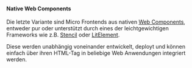 #### Native Web Components

Die letzte Variante sind Micro Frontends aus nativen [Web Components](https://developer.mozilla.org/de/docs/Web/Web_Components), entweder pur oder unterstützt durch eines der leichtgewichtigen Frameworks wie z.B. [Stencil](https://stenciljs.com/) oder [LitElement](https://lit-element.polymer-project.org/).

Diese werden unabhängig voneinander entwickelt, deployt und können einfach über ihren HTML-Tag in beliebige Web Anwendungen integriert werden.

